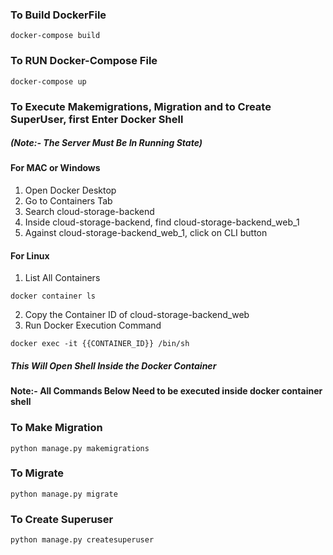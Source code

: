 ### To Build DockerFile

```
docker-compose build
```

### To RUN Docker-Compose File

```
docker-compose up
```

### To Execute Makemigrations, Migration and to Create SuperUser, first Enter Docker Shell 

##### (Note:- The Server Must Be In Running State)

#### For MAC or Windows
1. Open Docker Desktop
2. Go to Containers Tab
3. Search cloud-storage-backend
4. Inside cloud-storage-backend, find cloud-storage-backend_web_1
5. Against cloud-storage-backend_web_1, click on CLI button

#### For Linux
1. List All Containers
```
docker container ls
```
2. Copy the Container ID of cloud-storage-backend_web
3. Run Docker Execution Command
```
docker exec -it {{CONTAINER_ID}} /bin/sh
```

##### This Will Open Shell Inside the Docker Container

#### Note:- All Commands Below Need to be executed inside docker container shell

### To Make Migration
```
python manage.py makemigrations
```

### To Migrate
```
python manage.py migrate
```

### To Create Superuser
```
python manage.py createsuperuser
```
